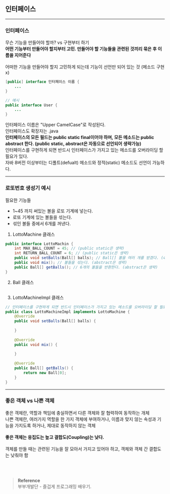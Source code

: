 ## 인터페이스

---
### 인터페이스
무슨 기능을 만들어야 할까? vs 구현부터 하기 </br>
**어떤 기능부터 만들어야 할지부터 고민. 만들어야 할 기능들을 관련된 것끼리 묶은 후 이름을 지어준다**<br/><br/>
어떠한 기능을 만들어야 할지 고민하게 되는데 기능이 선언만 되어 있는 것 (메소드 구현 x)
```java
[public] interface 인터페이스 이름 {
    ...
}

// 예시
public interface User {
    ...
}
```
인터페이스 이름은 "Upper CamelCase"로 작성된다.</br>
인터페이스도 확장자는 .java</br>
**인터페이스의 모든 필드는 public static final이어야 하며, 모든 메소드는 public abstract 한다. (public static, abstract은 자동으로 선언되어 생략가능)<br>**
인터페이스를 구현하게 되면 반드시 인터페이스가 가지고 있는 메소드를 오버라이딩 할 필요가 있다.</br>
자바 8버전 이상부터는 디폴트(defualt) 메소드와 정적(static) 메소드도 선언이 가능하다.

---

### 로또번호 생성기 예시
필요한 기능들</br>
- 1~45 까지 써있는 볼을 로또 기계에 넣는다.<br>
- 로또 기계에 있는 볼들을 섞는다.<br>
- 섞인 볼들 중에서 6개를 꺼낸다.
1. LottoMachine 클래스
```java
public interface LottoMachin {
    int MAX_BALL_COUNT = 45; // (public static은 생략)
    int RETURN_BALL_COUNT = 6; // (public static은 생략)
    public void setBalls(Ball[] balls); // Ball[] 볼을 여러 개를 받겠다. (45개) (abstract은 생략)
    public void mix(); // 볼들을 섞는다. (abstract은 생략)
    public Ball[] getBalls(); // 6개의 볼들을 반환한다. (abstract은 생략)
}
```
2. Ball 클래스
```java

```
3. LottoMachineImpl 클래스
```java
// 인터페이스를 구현하게 되면 반드시 인터페이스가 가지고 있는 메소드를 오버라이딩 할 필요가 있다.
public class LottoMachineImpl implements LottoMachine {
    @Override
    public void setBalls(Ball[] balls) {
        
    }
    
    @Override
    public void mix() {
        
    }
    
    @Override
    public Ball[] getBalls() {
        return new Ball[0];
    }
}
```
---
### 좋은 객체 vs 나쁜 객체

좋은 객체란, 역할과 책임에 충실하면서 다른 객체와 잘 협력하여 동작하는 개체<br/>
나쁜 객체란, 여러가지 역할을 한 가지 객체에 부여하거나, 이름과 맞지 않는 속성과 기능을 가지도록 하거나, 제대로 동작하지 않는 객체<br/><br/>
**좋은 객체는 응집도는 높고 결합도(Coupling)는 낮다.**<br/><br/>
객체를 만들 때는 관련된 기능을 잘 모아서 가지고 있어야 하고, 객체와 객체 간 결합도는 낮춰야 함<br/>

<br/><br/>

>**Reference**
><br/>부부개발단 - 즐겁게 프로그래밍 배우기.